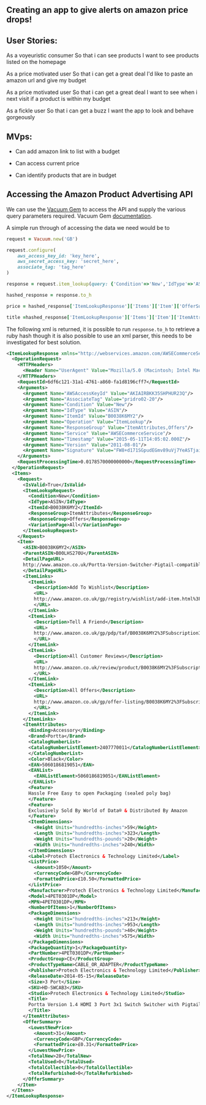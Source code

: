 Creating an app to give alerts on amazon price drops!
-----

User Stories:
-----

As a voyeuristic consumer
So that i can see products
I want to see products listed on the homepage

As a price motivated user
So that i can get a great deal
I'd like to paste an amazon url and give my budget

As a price motivated user
So that i can get a great deal
I want to see when i next visit if a product is within my budget

As a fickle user
So that i can get a buzz
I want the app to look and behave gorgeously

MVps:
-----

  - Can add amazon link to list with a budget

  - Can access current price

  - Can identify products that are in budget

Accessing the Amazon Product Advertising API
-----

We can use the [Vacuum Gem](https://rubygems.org/gems/vacuum/versions/1.2.0) to access the API and supply the various query parameters required. Vacuum Gem [documentation](https://github.com/hakanensari/vacuum).

A simple run through of accessing the data we need would be to
```ruby
request = Vacuum.new('GB')

request.configure(
    aws_access_key_id: 'key_here',
    aws_secret_access_key: 'secret_here',
    associate_tag: 'tag_here'
)

response = request.item_lookup(query: {'Condition'=>'New','IdType'=>'ASIN','ItemId'=>'B0038K6MY2','Operation'=>'ItemLookup','ResponseGroup'=>'ItemAttributes,OfferSummary'})

hashed_response = response.to_h

price = hashed_response['ItemLookupResponse']['Items']['Item']['OfferSummary']['LowestNewPrice']['FormattedPrice']

title =hashed_response['ItemLookupResponse']['Items']['Item']['ItemAttributes']['Title']

```
The following xml is returned, it is possible to run `response.to_h` to retrieve a ruby hash though it is also possible to use an xml parser, this needs to be investigated for best solution.

```xml
<ItemLookupResponse xmlns="http://webservices.amazon.com/AWSECommerceService/2011-08-01">
  <OperationRequest>
    <HTTPHeaders>
      <Header Name="UserAgent" Value="Mozilla/5.0 (Macintosh; Intel Mac OS X 10_10_3) AppleWebKit/537.36 (KHTML, like Gecko) Chrome/42.0.2311.135 Safari/537.36"/>
    </HTTPHeaders>
    <RequestId>6df6c121-31a1-4761-a860-fa1d8196cff7</RequestId>
    <Arguments>
      <Argument Name="AWSAccessKeyId" Value="AKIAIRBKK35SHPHUR23Q"/>
      <Argument Name="AssociateTag" Value="pridro02-20"/>
      <Argument Name="Condition" Value="New"/>
      <Argument Name="IdType" Value="ASIN"/>
      <Argument Name="ItemId" Value="B0038K6MY2"/>
      <Argument Name="Operation" Value="ItemLookup"/>
      <Argument Name="ResponseGroup" Value="ItemAttributes,Offers"/>
      <Argument Name="Service" Value="AWSECommerceService"/>
      <Argument Name="Timestamp" Value="2015-05-11T14:05:02.000Z"/>
      <Argument Name="Version" Value="2011-08-01"/>
      <Argument Name="Signature" Value="FW8+d171SGpudEGmv89uVj7YeASTjaitz0ZM4fF85PY="/>
    </Arguments>
    <RequestProcessingTime>0.0178570000000000</RequestProcessingTime>
  </OperationRequest>
  <Items>
    <Request>
      <IsValid>True</IsValid>
      <ItemLookupRequest>
        <Condition>New</Condition>
        <IdType>ASIN</IdType>
        <ItemId>B0038K6MY2</ItemId>
        <ResponseGroup>ItemAttributes</ResponseGroup>
        <ResponseGroup>Offers</ResponseGroup>
        <VariationPage>All</VariationPage>
      </ItemLookupRequest>
    </Request>
    <Item>
      <ASIN>B0038K6MY2</ASIN>
      <ParentASIN>B00LHS270U</ParentASIN>
      <DetailPageURL>
      http://www.amazon.co.uk/Portta-Version-Switcher-Pigtail-compatible-Black/dp/B0038K6MY2%3Fpsc%3D1%26SubscriptionId%3DAKIAIRBKK35SHPHUR23Q%26tag%3Dpridro02-20%26linkCode%3Dxm2%26camp%3D2025%26creative%3D165953%26creativeASIN%3DB0038K6MY2
      </DetailPageURL>
      <ItemLinks>
        <ItemLink>
          <Description>Add To Wishlist</Description>
          <URL>
          http://www.amazon.co.uk/gp/registry/wishlist/add-item.html%3Fasin.0%3DB0038K6MY2%26SubscriptionId%3DAKIAIRBKK35SHPHUR23Q%26tag%3Dpridro02-20%26linkCode%3Dxm2%26camp%3D2025%26creative%3D12734%26creativeASIN%3DB0038K6MY2
          </URL>
        </ItemLink>
        <ItemLink>
          <Description>Tell A Friend</Description>
          <URL>
          http://www.amazon.co.uk/gp/pdp/taf/B0038K6MY2%3FSubscriptionId%3DAKIAIRBKK35SHPHUR23Q%26tag%3Dpridro02-20%26linkCode%3Dxm2%26camp%3D2025%26creative%3D12734%26creativeASIN%3DB0038K6MY2
          </URL>
        </ItemLink>
        <ItemLink>
          <Description>All Customer Reviews</Description>
          <URL>
          http://www.amazon.co.uk/review/product/B0038K6MY2%3FSubscriptionId%3DAKIAIRBKK35SHPHUR23Q%26tag%3Dpridro02-20%26linkCode%3Dxm2%26camp%3D2025%26creative%3D12734%26creativeASIN%3DB0038K6MY2
          </URL>
        </ItemLink>
        <ItemLink>
          <Description>All Offers</Description>
          <URL>
          http://www.amazon.co.uk/gp/offer-listing/B0038K6MY2%3FSubscriptionId%3DAKIAIRBKK35SHPHUR23Q%26tag%3Dpridro02-20%26linkCode%3Dxm2%26camp%3D2025%26creative%3D12734%26creativeASIN%3DB0038K6MY2
          </URL>
        </ItemLink>
      </ItemLinks>
      <ItemAttributes>
        <Binding>Accessory</Binding>
        <Brand>Portta</Brand>
        <CatalogNumberList>
        <CatalogNumberListElement>2407770011</CatalogNumberListElement>
        </CatalogNumberList>
        <Color>Black</Color>
        <EAN>5060186819051</EAN>
        <EANList>
          <EANListElement>5060186819051</EANListElement>
        </EANList>
        <Feature>
        Hassle Free Easy to open Packaging (sealed poly bag)
        </Feature>
        <Feature>
        Exclusively Sold By World of Data® & Distributed By Amazon
        </Feature>
        <ItemDimensions>
          <Height Units="hundredths-inches">59</Height>
          <Length Units="hundredths-inches">323</Length>
          <Weight Units="hundredths-pounds">20</Weight>
          <Width Units="hundredths-inches">240</Width>
        </ItemDimensions>
        <Label>Protech Electronics & Technology Limited</Label>
        <ListPrice>
          <Amount>1050</Amount>
          <CurrencyCode>GBP</CurrencyCode>
          <FormattedPrice>£10.50</FormattedPrice>
        </ListPrice>
        <Manufacturer>Protech Electronics & Technology Limited</Manufacturer>
        <Model>4PET0301DP</Model>
        <MPN>4PET0301DP</MPN>
        <NumberOfItems>1</NumberOfItems>
        <PackageDimensions>
          <Height Units="hundredths-inches">213</Height>
          <Length Units="hundredths-inches">953</Length>
          <Weight Units="hundredths-pounds">40</Weight>
          <Width Units="hundredths-inches">575</Width>
        </PackageDimensions>
        <PackageQuantity>1</PackageQuantity>
        <PartNumber>4PET0301DP</PartNumber>
        <ProductGroup>CE</ProductGroup>
        <ProductTypeName>CABLE_OR_ADAPTER</ProductTypeName>
        <Publisher>Protech Electronics & Technology Limited</Publisher>
        <ReleaseDate>2014-05-15</ReleaseDate>
        <Size>3 Port</Size>
        <SKU>HD-SWCAB3</SKU>
        <Studio>Protech Electronics & Technology Limited</Studio>
        <Title>
        Portta Version 1.4 HDMI 3 Port 3x1 Switch Switcher with Pigtail Full 1080p 3D and 4Kx2K compatible 1.3
        </Title>
      </ItemAttributes>
      <OfferSummary>
        <LowestNewPrice>
          <Amount>31</Amount>
          <CurrencyCode>GBP</CurrencyCode>
          <FormattedPrice>£0.31</FormattedPrice>
        </LowestNewPrice>
        <TotalNew>28</TotalNew>
        <TotalUsed>0</TotalUsed>
        <TotalCollectible>0</TotalCollectible>
        <TotalRefurbished>0</TotalRefurbished>
      </OfferSummary>
    </Item>
  </Items>
</ItemLookupResponse>
```
